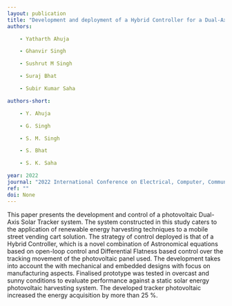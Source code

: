 ```yaml
---
layout: publication
title: "Development and deployment of a Hybrid Controller for a Dual-Axis Solar Tracker System"
authors:

    - Yatharth Ahuja

    - Ghanvir Singh

    - Sushrut M Singh

    - Suraj Bhat

    - Subir Kumar Saha

authors-short:

    - Y. Ahuja

    - G. Singh

    - S. M. Singh

    - S. Bhat

    - S. K. Saha

year: 2022
journal: "2022 International Conference on Electrical, Computer, Communications and Mechatronics Engineering (ICECCME)"
ref: ""
doi: None
---
```


This paper presents the development and control of a photovoltaic Dual-Axis Solar Tracker system. The system constructed in this study caters to the application of renewable energy harvesting techniques to a mobile street vending cart solution. The strategy of control deployed is that of a Hybrid Controller, which is a novel combination of Astronomical equations based on open-loop control and Differential Flatness based control over the tracking movement of the photovoltaic panel used. The development takes into account the with mechanical and embedded designs with focus on manufacturing aspects. Finalised prototype was tested in overcast and sunny conditions to evaluate performance against a static solar energy photovoltaic harvesting system. The developed tracker photovoltaic increased the energy acquisition by more than 25 %.
    
